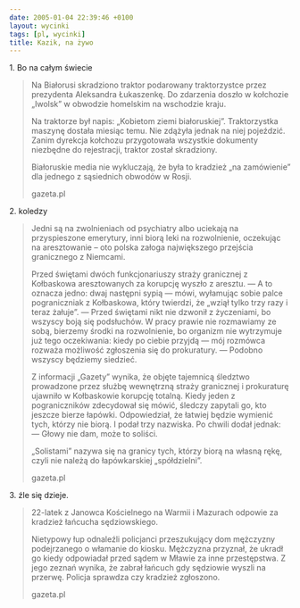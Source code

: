```yaml
---
date: 2005-01-04 22:39:46 +0100
layout: wycinki
tags: [pl, wycinki]
title: Kazik, na żywo
---
```


1\. Bo na całym świecie

> Na Białorusi skradziono traktor podarowany traktorzystce przez prezydenta Aleksandra Łukaszenkę. Do zdarzenia doszło w kołchozie „Iwolsk” w obwodzie homelskim na wschodzie kraju.
>
> Na traktorze był napis: „Kobietom ziemi białoruskiej”. Traktorzystka maszynę dostała miesiąc temu. Nie zdążyła jednak na niej pojeździć. Zanim dyrekcja kołchozu przygotowała wszystkie dokumenty niezbędne do rejestracji, traktor został skradziony.
>
> Białoruskie media nie wykluczają, że była to kradzież „na zamówienie” dla jednego z sąsiednich obwodów w Rosji.
>
> gazeta.pl

2\. koledzy

> Jedni są na zwolnieniach od psychiatry albo uciekają na przyspieszone emerytury, inni biorą leki na rozwolnienie, oczekując na aresztowanie – oto polska załoga największego przejścia granicznego z Niemcami.
>
> Przed świętami dwóch funkcjonariuszy straży granicznej z Kołbaskowa aresztowanych za korupcję wyszło z aresztu. — A to oznacza jedno: dwaj następni sypią — mówi, wyłamując sobie palce pograniczniak z Kołbaskowa, który twierdzi, że „wziął tylko trzy razy i teraz żałuje”. — Przed świętami nikt nie dzwonił z życzeniami, bo wszyscy boją się podsłuchów. W pracy prawie nie rozmawiamy ze sobą, bierzemy środki na rozwolnienie, bo organizm nie wytrzymuje już tego oczekiwania: kiedy po ciebie przyjdą — mój rozmówca rozważa możliwość zgłoszenia się do prokuratury. — Podobno wszyscy będziemy siedzieć.
>
> Z informacji „Gazety” wynika, że objęte tajemnicą śledztwo prowadzone przez służbę wewnętrzną straży granicznej i prokuraturę ujawniło w Kołbaskowie korupcję totalną. Kiedy jeden z pograniczników zdecydował się mówić, śledczy zapytali go, kto jeszcze bierze łapówki. Odpowiedział, że łatwiej będzie wymienić tych, którzy nie biorą. I podał trzy nazwiska. Po chwili dodał jednak: — Głowy nie dam, może to soliści.
>
> „Solistami” nazywa się na granicy tych, którzy biorą na własną rękę, czyli nie należą do łapówkarskiej „spółdzielni”.
>
> gazeta.pl

3\. źle się dzieje.

> 22-latek z Janowca Kościelnego na Warmii i Mazurach odpowie za kradzież łańcucha sędziowskiego.
>
> Nietypowy łup odnaleźli policjanci przeszukujący dom mężczyzny podejrzanego o włamanie do kiosku. Mężczyzna przyznał, że ukradł go kiedy odpowiadał przed sądem w Mławie za inne przestępstwa. Z jego zeznań wynika, że zabrał łańcuch gdy sędziowie wyszli na przerwę. Policja sprawdza czy kradzież zgłoszono.
>
> gazeta.pl
